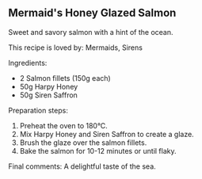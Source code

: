 ## Mermaid's Honey Glazed Salmon

Sweet and savory salmon with a hint of the ocean.

This recipe is loved by: Mermaids, Sirens

Ingredients:

* 2 Salmon fillets (150g each)
* 50g Harpy Honey
* 50g Siren Saffron

Preparation steps:

1. Preheat the oven to 180°C.
2. Mix Harpy Honey and Siren Saffron to create a glaze.
3. Brush the glaze over the salmon fillets.
4. Bake the salmon for 10-12 minutes or until flaky.

Final comments: A delightful taste of the sea.

